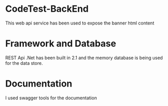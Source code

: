 # CodeTest-BackEnd
This web api service has been used to expose the banner html content

# Framework and Database
REST Api .Net has been built in 2.1 and the memory database is being used for the data store.

# Documentation
I used swagger tools for the documentation
